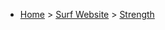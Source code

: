 * [Home](https://oren.github.io) > [Surf Website](https://oren.github.io/surf) > [Strength](https://oren.github.io/surf/strength)

